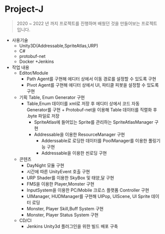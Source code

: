 # Project-J
> 2020 ~ 2022 년 까지 프로젝트를 진행하며 배웠던 것을 만들어보는 프로젝트입니다.
 + 사용기술
    + Unity3D(Addressable,SpriteAtlas,URP)
    + C#
    + protobuf-net
    + Docker
       +Jenkins
 + 작업 내용
    + Editor/Module
    	+ Path Agent를 구현해 에디터 상에서 이동 경로를 설정할 수 있도록 구현
    	+ Pivot Agent를 구현해 에디터 상에서 UI, 파티클 피봇을 설정할 수 있도록 구현
	+ 기획 Table, Enum Generator 구현
	   + Table,Enum 데이터를 xml로 저장 후 에디터 상에서 코드 자동 Generator를 구현
               + Protobuf-net을 이용해 Table 데이터를 직렬화 후 .byte 파일로 저장
            + SpriteAtlas에 들어있는 Sprite를 관리하는 SpriteAtlasManager 구현 
            + Addressable을 이용한 ResourceManager 구현
               + Adderssable로 로딩한 데이터를 PoolManager를 이용한 풀링기능 구현 
               + Addressable을 이용한 씬로딩 구현
    + 콘텐츠
       + DayNight 모듈 구현
       	+ 시간에 따른 UnityEvent 호출 구현
       	+ URP Shader를 이용한 SkyBox 및 태양,달 구현
       + FMS을 이용한 Player,Monster 구현
       + InputSystem을 이용한 PC/Mobile 크로스 플랫폼 Controller 구현
       + UIManager, HUDManager를 구현해 UIPop, UIScene, UI Sprite 데이터 로딩
       + Monster, Player Skill,Buff System 구현
       + Monster, Player Status System 구현
    + CD/CI
        + Jenkins Unity3d 플러그인을 위한 빌드 배포 구축

     
 